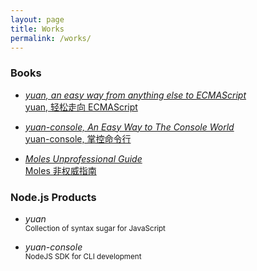 ```yaml
---
layout: page
title: Works
permalink: /works/
---
```


### Books

*   [
        *yuan, an easy way from anything else to ECMAScript*  
        yuan, 轻松走向 ECMAScript
    ](https://www.gitbook.com/book/youngoat/ecmascript-yuan/details)

*   [
        *yuan-console, An Easy Way to The Console World*  
        yuan-console, 掌控命令行
    ](https://www.gitbook.com/book/youngoat/nodejs-yuan-console/details)

*   [
        *Moles Unprofessional Guide*   
        Moles 非权威指南
    ](https://www.gitbook.com/book/youngoat/moles-unprofessional-guide/details)

### Node.js Products

*   *yuan*  
    <small>Collection of syntax sugar for JavaScript</small>

*   *yuan-console*  
    <small>NodeJS SDK for CLI development</small>
